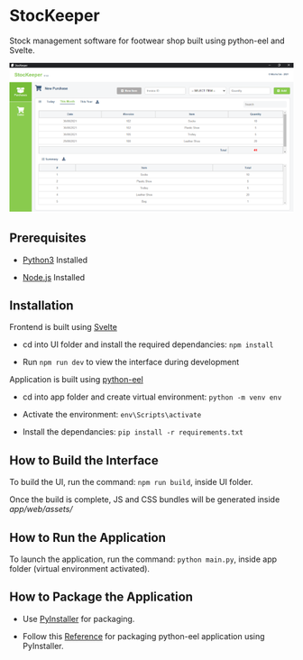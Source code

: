 # StocKeeper

Stock management software for footwear shop built using python-eel and Svelte.

![Screenshot](https://github.com/mochatek/StocKeeper/blob/master/Screenshot.png)

## Prerequisites

- [Python3](https://www.python.org/) Installed

- [Node.js](https://nodejs.org/en/) Installed

## Installation

Frontend is built using [Svelte](https://svelte.dev/)

- cd into UI folder and install the required dependancies: ```npm install```

- Run ```npm run dev``` to view the interface during development

Application is built using [python-eel](https://github.com/ChrisKnott/Eel)

- cd into app folder and create virtual environment: ```python -m venv env```

- Activate the environment: ```env\Scripts\activate```

- Install the dependancies: ```pip install -r requirements.txt```

## How to Build the Interface

To build the UI, run the command: ```npm run build```, inside UI folder.

Once the build is complete, JS and CSS bundles will be generated inside _app/web/assets/_

## How to Run the Application

To launch the application, run the command: ```python main.py```, inside app folder (virtual environment activated).

## How to Package the Application

- Use [PyInstaller](https://pyinstaller.readthedocs.io/en/stable/) for packaging.

- Follow this [Reference](https://github.com/ChrisKnott/Eel#building-distributable-binary-with-pyinstaller) for packaging  python-eel application using PyInstaller.

